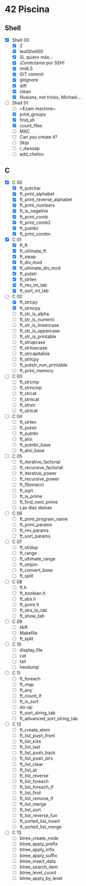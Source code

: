 # 42 Piscina

## Shell

- [x] Shell 00
  - [x] Z
  - [x] testShell00
  - [x] Sí, quiero más...
  - [x] ¡Conéctame por SSH!
  - [x] midLS
  - [x] GiT commit
  - [x] gitignore
  - [x] diff
  - [x] clean
  - [x] Illusions, not tricks, Michael...
- [ ] Shell 01
  - [ ] ~Exam machine~
  - [x] print_groups
  - [x] find_sh
  - [x] count_files
  - [ ] MAC
  - [ ] Can you create it?
  - [ ] Skip
  - [ ] r_dwssap
  - [ ] add_chelou

## C

- [x] C 00
	- [x] ft_putchar
  - [x] ft_print_alphabet
  - [x] ft_print_reverse_alphabet
  - [x] ft_print_numbers
  - [x] ft_is_negative
  - [x] ft_print_comb
  - [x] ft_print_comb2
  - [x] ft_putnbr
  - [x] ft_print_combn
- [x] C 01
  - [x] ft_ft
  - [x] ft_ultimate_ft
  - [x] ft_swap
  - [x] ft_div_mod
  - [x] ft_ultimate_div_mod
  - [x] ft_putstr
  - [x] ft_strlen
  - [x] ft_rev_int_tab
  - [x] ft_sort_int_tab
- [ ] C 02
  - [x] ft_strcpy
  - [x] ft_strncpy
  - [ ] ft_str_is_alpha
  - [ ] ft_str_is_numeric
  - [ ] ft_str_is_lowercase
  - [ ] ft_str_is_uppercase
  - [ ] ft_str_is_printable
  - [ ] ft_strupcase
  - [ ] ft_strlowcase
  - [ ] ft_strcapitalize
  - [ ] ft_strlcpy
  - [ ] ft_putstr_non_printable
  - [ ] ft_print_memory
- [ ] C 03
  - [ ] ft_strcmp
  - [ ] ft_strncmp
  - [ ] ft_strcat
  - [ ] ft_strncat
  - [ ] ft_strstr
  - [ ] ft_strlcat
- [ ] C 04
  - [ ] ft_strlen
  - [ ] ft_putstr
  - [ ] ft_putnbr
  - [ ] ft_atoi
  - [ ] ft_putnbr_base
  - [ ] ft_atoi_base
- [ ] C 05
  - [ ] ft_iterative_factorial
  - [ ] ft_recursive_factorial
  - [ ] ft_iterative_power
  - [ ] ft_recursive_power
  - [ ] ft_fibonacci
  - [ ] ft_sqrt
  - [ ] ft_is_prime
  - [ ] ft_find_next_prime
  - [ ] Las diez damas
- [ ] C 06
  - [ ] ft_print_program_name
  - [ ] ft_print_params
  - [ ] ft_rev_params
  - [ ] ft_sort_params
- [ ] C 07
  - [ ] ft_strdup
  - [ ] ft_range
  - [ ] ft_ultimate_range
  - [ ] ft_strjoin
  - [ ] ft_convert_base
  - [ ] ft_split
- [ ] C 08
  - [ ] ft.h
  - [ ] ft_boolean.h
  - [ ] ft_abs.h
  - [ ] ft_point.h
  - [ ] ft_strs_to_tab
  - [ ] ft_show_tab
- [ ] C 09
  - [ ] libft
  - [ ] Makefile
  - [ ] ft_split
- [ ] C 10
  - [ ] display_file
  - [ ] cat
  - [ ] tail
  - [ ] hexdump
- [ ] C 11
  - [ ] ft_foreach
  - [ ] ft_map
  - [ ] ft_any
  - [ ] ft_count_if
  - [ ] ft_is_sort
  - [ ] do-op
  - [ ] ft_sort_string_tab
  - [ ] ft_advanced_sort_string_tab
- [ ] C 12
  - [ ] ft_create_elem
  - [ ] ft_list_push_front
  - [ ] ft_list_size
  - [ ] ft_list_last
  - [ ] ft_list_push_back
  - [ ] ft_list_push_strs
  - [ ] ft_list_clear
  - [ ] ft_list_at
  - [ ] ft_list_reverse
  - [ ] ft_list_foreach
  - [ ] ft_list_foreach_if
  - [ ] ft_list_find
  - [ ] ft_list_remove_if
  - [ ] ft_list_merge
  - [ ] ft_list_sort
  - [ ] ft_list_reverse_fun
  - [ ] ft_sorted_list_insert
  - [ ] ft_sorted_list_merge
- [ ] C 13
  - [ ] btree_create_node
  - [ ] btree_apply_prefix
  - [ ] btree_apply_infix
  - [ ] btree_apply_suffix
  - [ ] btree_insert_data
  - [ ] btree_search_item
  - [ ] btree_level_count
  - [ ] btree_apply_by_level
